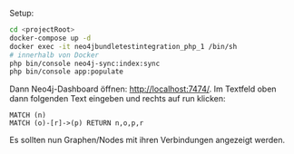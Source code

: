 Setup:

```bash
cd <projectRoot>
docker-compose up -d
docker exec -it neo4jbundletestintegration_php_1 /bin/sh
# innerhalb von Docker
php bin/console neo4j-sync:index:sync
php bin/console app:populate
```

Dann Neo4j-Dashboard öffnen: [http://localhost:7474/](http://localhost:7474/). Im Textfeld oben dann folgenden Text
eingeben und rechts auf run klicken: 

```cypher
MATCH (n)
MATCH (o)-[r]->(p) RETURN n,o,p,r
```

Es sollten nun Graphen/Nodes mit ihren Verbindungen angezeigt werden.
